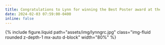 ```yaml
---
title: Congratulations to Lynn for winning the Best Poster award at the KUTTAM GRC Conference!
date: 2024-02-03 07:59:00-0400
inline: false
---
```

{% include figure.liquid path="assets/img/lynngrc.jpg" class="img-fluid rounded z-depth-1 mx-auto d-block" width="80%" %}